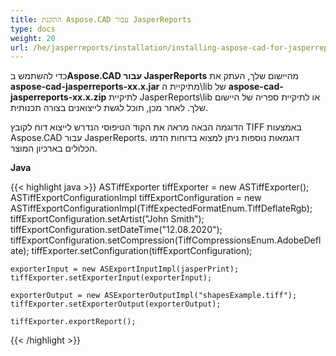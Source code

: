 ```yaml
---
title: התקנת Aspose.CAD עבור JasperReports
type: docs
weight: 20
url: /he/jasperreports/installation/installing-aspose-cad-for-jasperreports/
---
```


כדי להשתמש ב**Aspose.CAD עבור JasperReports** מהיישום שלך, העתק את **aspose-cad-jasperreports-xx.x.jar** מתיקיית ה\lib של **aspose-cad-jasperreports-xx.x.zip** לתיקיית JasperReports\lib או לתיקיית ספריה של היישום שלך. לאחר מכן, תוכל לגשת לייצואנים בצורה תכנותית.

הדוגמה הבאה מראה את הקוד הטיפוסי הנדרש לייצוא דוח לקובץ TIFF באמצעות Aspose.CAD עבור JasperReports. דוגמאות נוספות ניתן למצוא בדוחות הדמו הכלולים בארכיון המוצר.

**Java**

{{< highlight java >}}
    ASTiffExporter tiffExporter = new ASTiffExporter();
    ASTiffExportConfigurationImpl tiffExportConfiguration = new ASTiffExportConfigurationImpl(TiffExpectedFormatEnum.TiffDeflateRgb);
    tiffExportConfiguration.setArtist("John Smith");
    tiffExportConfiguration.setDateTime("12.08.2020");
    tiffExportConfiguration.setCompression(TiffCompressionsEnum.AdobeDeflate);
    tiffExporter.setConfiguration(tiffExportConfiguration);

    exporterInput = new ASExportInputImpl(jasperPrint);
    tiffExporter.setExporterInput(exporterInput);

    exporterOutput = new ASExporterOutputImpl("shapesExample.tiff");
    tiffExporter.setExporterOutput(exporterOutput);

    tiffExporter.exportReport();
{{< /highlight >}}
